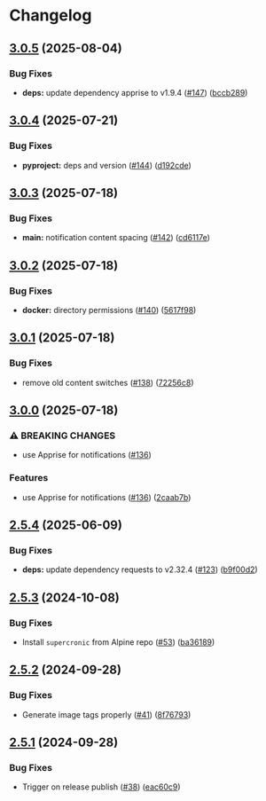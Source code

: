 # Changelog

## [3.0.5](https://github.com/MattKobayashi/fuelhook/compare/v3.0.4...v3.0.5) (2025-08-04)


### Bug Fixes

* **deps:** update dependency apprise to v1.9.4 ([#147](https://github.com/MattKobayashi/fuelhook/issues/147)) ([bccb289](https://github.com/MattKobayashi/fuelhook/commit/bccb289cfb8cef39839c9efc29ba44e07d9b8733))

## [3.0.4](https://github.com/MattKobayashi/fuelhook/compare/v3.0.3...v3.0.4) (2025-07-21)


### Bug Fixes

* **pyproject:** deps and version ([#144](https://github.com/MattKobayashi/fuelhook/issues/144)) ([d192cde](https://github.com/MattKobayashi/fuelhook/commit/d192cde7c55456e215d4bc6a03960133288e8349))

## [3.0.3](https://github.com/MattKobayashi/fuelhook/compare/v3.0.2...v3.0.3) (2025-07-18)


### Bug Fixes

* **main:** notification content spacing ([#142](https://github.com/MattKobayashi/fuelhook/issues/142)) ([cd6117e](https://github.com/MattKobayashi/fuelhook/commit/cd6117e48fa6499268ea5461bb9b623e2e2a9951))

## [3.0.2](https://github.com/MattKobayashi/fuelhook/compare/v3.0.1...v3.0.2) (2025-07-18)


### Bug Fixes

* **docker:** directory permissions ([#140](https://github.com/MattKobayashi/fuelhook/issues/140)) ([5617f98](https://github.com/MattKobayashi/fuelhook/commit/5617f982030f612e3e333364b7656fedb1b70b71))

## [3.0.1](https://github.com/MattKobayashi/fuelhook/compare/v3.0.0...v3.0.1) (2025-07-18)


### Bug Fixes

* remove old content switches ([#138](https://github.com/MattKobayashi/fuelhook/issues/138)) ([72256c8](https://github.com/MattKobayashi/fuelhook/commit/72256c81acfdc777c25d33c7afca7f2929373dc9))

## [3.0.0](https://github.com/MattKobayashi/fuelhook/compare/v2.5.4...v3.0.0) (2025-07-18)


### ⚠ BREAKING CHANGES

* use Apprise for notifications ([#136](https://github.com/MattKobayashi/fuelhook/issues/136))

### Features

* use Apprise for notifications ([#136](https://github.com/MattKobayashi/fuelhook/issues/136)) ([2caab7b](https://github.com/MattKobayashi/fuelhook/commit/2caab7bf6a758a04f4bc057f372972bbd29ede4d))

## [2.5.4](https://github.com/MattKobayashi/fuelhook/compare/v2.5.3...v2.5.4) (2025-06-09)


### Bug Fixes

* **deps:** update dependency requests to v2.32.4 ([#123](https://github.com/MattKobayashi/fuelhook/issues/123)) ([b9f00d2](https://github.com/MattKobayashi/fuelhook/commit/b9f00d217ad2f6331fc53414bdb7c6e7938fb522))

## [2.5.3](https://github.com/MattKobayashi/fuelhook/compare/v2.5.2...v2.5.3) (2024-10-08)


### Bug Fixes

* Install `supercronic` from Alpine repo ([#53](https://github.com/MattKobayashi/fuelhook/issues/53)) ([ba36189](https://github.com/MattKobayashi/fuelhook/commit/ba36189dd55647b5240f75f5904e05053cf7b353))

## [2.5.2](https://github.com/MattKobayashi/fuelhook/compare/v2.5.1...v2.5.2) (2024-09-28)


### Bug Fixes

* Generate image tags properly ([#41](https://github.com/MattKobayashi/fuelhook/issues/41)) ([8f76793](https://github.com/MattKobayashi/fuelhook/commit/8f76793bb1a2a31e2a07dfd4c23ea96da63a9e41))

## [2.5.1](https://github.com/MattKobayashi/fuelhook/compare/v2.5.0...v2.5.1) (2024-09-28)


### Bug Fixes

* Trigger on release publish ([#38](https://github.com/MattKobayashi/fuelhook/issues/38)) ([eac60c9](https://github.com/MattKobayashi/fuelhook/commit/eac60c99541f07650f3e0e31cca0b617c7c926b3))
